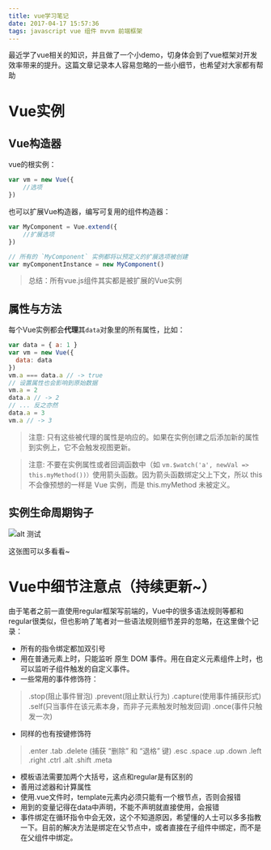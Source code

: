 ```yaml
---
title: vue学习笔记
date: 2017-04-17 15:57:36
tags: javascript vue 组件 mvvm 前端框架
---
```

最近学了vue相关的知识，并且做了一个小demo，切身体会到了vue框架对开发效率带来的提升。这篇文章记录本人容易忽略的一些小细节，也希望对大家都有帮助

# Vue实例

## Vue构造器

vue的根实例：
```javascript
var vm = new Vue({
    //选项
})
```

也可以扩展Vue构造器，编写可复用的组件构造器：
```javascript
var MyComponent = Vue.extend({
    //扩展选项
})

// 所有的 `MyComponent` 实例都将以预定义的扩展选项被创建
var myComponentInstance = new MyComponent()
```

> 总结：所有vue.js组件其实都是被扩展的Vue实例

## 属性与方法

每个Vue实例都会**代理**其`data`对象里的所有属性，比如：
```javascript
var data = { a: 1 }
var vm = new Vue({
  data: data
})
vm.a === data.a // -> true
// 设置属性也会影响到原始数据
vm.a = 2
data.a // -> 2
// ... 反之亦然
data.a = 3
vm.a // -> 3
```

> 注意: 只有这些被代理的属性是响应的。如果在实例创建之后添加新的属性到实例上，它不会触发视图更新。

> 注意: 不要在实例属性或者回调函数中（如 `vm.$watch('a', newVal => this.myMethod())）`使用箭头函数。因为箭头函数绑定父上下文，所以 this 不会像预想的一样是 Vue 实例，而是 this.myMethod 未被定义。

## 实例生命周期钩子


![alt 测试](/images/lifecycle.png)

这张图可以多看看~

# Vue中细节注意点（持续更新~）

由于笔者之前一直使用regular框架写前端的，Vue中的很多语法规则等都和regular很类似，但也影响了笔者对一些语法规则细节差异的忽略，在这里做个记录：

- 所有的指令绑定都加双引号
- 用在普通元素上时，只能监听 原生 DOM 事件。用在自定义元素组件上时，也可以监听子组件触发的自定义事件。
- 一些常用的事件修饰符：
 > .stop(阻止事件冒泡) .prevent(阻止默认行为) .capture(使用事件捕获形式) .self(只当事件在该元素本身，而非子元素触发时触发回调)  .once(事件只触发一次)
- 同样的也有按键修饰符
 > .enter .tab .delete (捕获 “删除” 和 “退格” 键) .esc .space .up .down .left .right .ctrl .alt .shift .meta
- 模板语法需要加两个大括号，这点和regular是有区别的
- 善用过滤器和计算属性
- 使用.vue文件时，template元素内必须只能有一个根节点，否则会报错
- 用到的变量记得在data中声明，不能不声明就直接使用，会报错
- 事件绑定在循环指令中会无效，这个不知道原因，希望懂的人士可以多多指教一下。目前的解决方法是绑定在父节点中，或者直接在子组件中绑定，而不是在父组件中绑定。